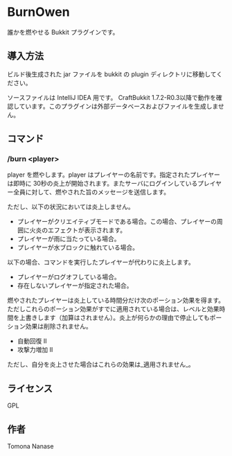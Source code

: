 BurnOwen
========

誰かを燃やせる Bukkit プラグインです。


## 導入方法

ビルド後生成された jar ファイルを bukkit の plugin ディレクトリに移動してください。

ソースファイルは IntelliJ IDEA 用です。
CraftBukkit 1.7.2-R0.3以降で動作を確認しています。このプラグインは外部データベースおよびファイルを生成しません。


## コマンド

### /burn &lt;player&gt;
player を燃やします。player はプレイヤーの名前です。指定されたプレイヤーは即時に 30秒の炎上が開始されます。またサーバにログインしているプレイヤー全員に対して、燃やされた旨のメッセージを送信します。

ただし、以下の状況においては炎上しません。

+ プレイヤーがクリエイティブモードである場合。この場合、プレイヤーの周囲に火炎のエフェクトが表示されます。
+ プレイヤーが雨に当たっている場合。
+ プレイヤーが水ブロックに触れている場合。

以下の場合、コマンドを実行したプレイヤーが代わりに炎上します。

+ プレイヤーがログオフしている場合。
+ 存在しないプレイヤーが指定された場合。

燃やされたプレイヤーは炎上している時間分だけ次のポーション効果を得ます。ただしこれらのポーション効果がすでに適用されている場合は、レベルと効果時間を上書きします（加算はされません）。炎上が何らかの理由で停止してもポーション効果は削除されません。

+ 自動回復 II
+ 攻撃力増加 II

ただし、自分を炎上させた場合はこれらの効果は_適用されません_。


## ライセンス

GPL


## 作者

Tomona Nanase
